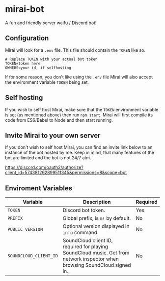 # mirai-bot
A fun and friendly server waifu / Discord bot!

## Configuration
Mirai will look for a `.env` file. This file should contain the `TOKEN` like so.
```
# Replace TOKEN with your actual bot token
TOKEN=token here
OWNERS=your id, if selfhosting
```

If for some reason, you don't like using the `.env` file Mirai will also accept the environment variable `TOKEN` being set.

## Self hosting
If you wish to self host Mirai, make sure that the `TOKEN` environment variable is set (as mentioned above)
then run `npm start`. Mirai will first compile its code from ES6/Babel to Node and then start running.

## Invite Mirai to your own server
If you don't wish to self host Mirai, you can find an invite link below to an instance of the bot hosted by me. 
Keep in mind, that many features of the bot are limited and the bot is not 24/7 atm.

https://discord.com/oauth2/authorize?client_id=574381262899511345&permissions=8&scope=bot

## Enviroment Variables

|Variable|Description|Required|
|-|-|-|
|`TOKEN`|Discord bot token.|Yes|
|`PREFIX`|Global prefix, is `m!` by default.|No|
|`PUBLIC_VERSION`|Optional version displayed in `info` command.|No|
|`SOUNDCLOUD_CLIENT_ID`|SoundCloud client ID, required for playing SoundCloud music. Get from network inspector when browsing SoundCloud signed in.|No|